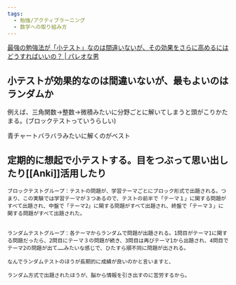 ```yaml
---
tags:
  - 勉強/アクティブラーニング
  - 数学への取り組み方
---
```

[最強の勉強法が「小テスト」なのは間違いないが、その効果をさらに高めるにはどうすればいいの？ | パレオな男](https://yuchrszk.blogspot.com/2024/01/blog-post_04.html)

## 小テストが効果的なのは間違いないが、最もよいのはランダムか

例えば、三角関数->整数->微積みたいに分野ごとに解いてしまうと頭がこりかたまる。(ブロックテストっていうらしい)

青チャートバラバラみたいに解くのがベスト

## 定期的に想起で小テストする。目をつぶって思い出したり[[Anki]]活用したり

```
ブロックテストグループ：テストの問題が、学習テーマごとにブロック形式で出題される。つまり、この実験では学習テーマが３つあるので、テストの前半で「テーマ１」に関する問題がすべて出題され、中盤で「テーマ2」に関する問題がすべて出題され、終盤で「テーマ３」に関する問題がすべて出題された。
 

ランダムテストグループ：各テーマからランダムで問題が出題される。1問目がテーマ1に関する問題だったら、2問目にテーマ３の問題が続き、3問目は再びテーマ1から出題され、4問目でテーマ2の問題が出て……みたいな感じで、ひたすら順不同に問題が出される。
```

```
なんでランダムテストのほうが長期的に成績が良いのかと言いますと、

ランダム方式で出題されたほうが、脳から情報を引き出すのに苦労するから。
```
